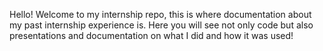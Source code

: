 Hello! Welcome to my internship repo, this is where documentation about my past internship experience is. Here you will see not only code but also presentations and documentation on what I did and how it was used! 
